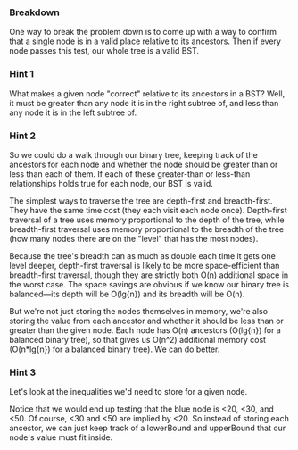 ### Breakdown

One way to break the problem down is to come up with a way to confirm that a single node is in a valid 
place relative to its ancestors. Then if every node passes this test, our whole tree is a valid BST.

### Hint 1

What makes a given node "correct" relative to its ancestors in a BST? Well, it must be greater than 
any node it is in the right subtree of, and less than any node it is in the left subtree of. 

### Hint 2

So we could do a walk through our binary tree, keeping track of the ancestors for each node and 
whether the node should be greater than or less than each of them. If each of these greater-than or 
less-than relationships holds true for each node, our BST is valid.

The simplest ways to traverse the tree are depth-first and breadth-first. They have the same time 
cost (they each visit each node once). Depth-first traversal of a tree uses memory proportional to the 
depth of the tree, while breadth-first traversal uses memory proportional to the breadth of the tree 
(how many nodes there are on the "level" that has the most nodes).

Because the tree's breadth can as much as double each time it gets one level deeper, depth-first 
traversal is likely to be more space-efficient than breadth-first traversal, though they are strictly 
both O(n) additional space in the worst case. The space savings are obvious if we know our binary 
tree is balanced—its depth will be O(lg{n}) and its breadth will be O(n).

But we're not just storing the nodes themselves in memory, we're also storing the value from each 
ancestor and whether it should be less than or greater than the given node. Each node has O(n) 
ancestors (O(lg{n}) for a balanced binary tree), so that gives us O(n^2) additional memory cost 
(O(n*lg{n}) for a balanced binary tree). We can do better.

### Hint 3

Let's look at the inequalities we'd need to store for a given node.

Notice that we would end up testing that the blue node is <20, <30, and <50. Of course, <30 and <50 
are implied by <20. So instead of storing each ancestor, we can just keep track of a lowerBound and 
upperBound that our node's value must fit inside.
